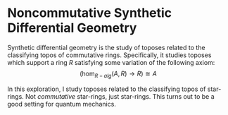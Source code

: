 # Noncommutative Synthetic Differential Geometry

Synthetic differential geometry is the study of toposes related to the classifying topos of commutative rings.
Specifically, it studies toposes which support a ring $R$ satisfying some variation of the following axiom:
$$(\hom_{R-alg}(A, R) \to R) \cong A$$

In this exploration, I study toposes related to the classifying topos of star-rings. Not *commutative* star-rings, just star-rings.
This turns out to be a good setting for quantum mechanics.
